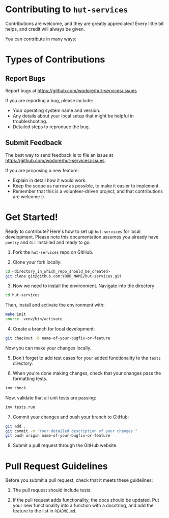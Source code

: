 # Contributing to `hut-services`

Contributions are welcome, and they are greatly appreciated!
Every little bit helps, and credit will always be given.

You can contribute in many ways:

# Types of Contributions

## Report Bugs

Report bugs at https://github.com/wodore/hut-services/issues

If you are reporting a bug, please include:

- Your operating system name and version.
- Any details about your local setup that might be helpful in troubleshooting.
- Detailed steps to reproduce the bug.

## Submit Feedback

The best way to send feedback is to file an issue at https://github.com/wodore/hut-services/issues.

If you are proposing a new feature:

- Explain in detail how it would work.
- Keep the scope as narrow as possible, to make it easier to implement.
- Remember that this is a volunteer-driven project, and that contributions
  are welcome :)

# Get Started!

Ready to contribute? Here's how to set up `hut-services` for local development.
Please note this documentation assumes you already have `poetry` and `Git` installed and ready to go.

1. Fork the `hut-services` repo on GitHub.

2. Clone your fork locally:

```bash
cd <directory_in_which_repo_should_be_created>
git clone git@github.com:YOUR_NAME/hut-services.git
```

3. Now we need to install the environment. Navigate into the directory

```bash
cd hut-services
```


Then, install and activate the environment with:

```bash
make init
source .venv/bin/activate
```

4. Create a branch for local development:

```bash
git checkout -b name-of-your-bugfix-or-feature
```

Now you can make your changes locally.

5. Don't forget to add test cases for your added functionality to the `tests` directory.

6. When you're done making changes, check that your changes pass the formatting tests.

```bash
inv check
```

Now, validate that all unit tests are passing:

```bash
inv tests.run
```

7. Commit your changes and push your branch to GitHub:

```bash
git add .
git commit -m "Your detailed description of your changes."
git push origin name-of-your-bugfix-or-feature
```

8. Submit a pull request through the GitHub website.

# Pull Request Guidelines

Before you submit a pull request, check that it meets these guidelines:

1. The pull request should include tests.

2. If the pull request adds functionality, the docs should be updated.
   Put your new functionality into a function with a docstring, and add the feature to the list in `README.md`.
